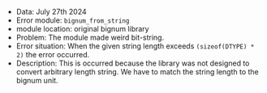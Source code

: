 
- Data: July 27th 2024
- Error module: `bignum_from_string`
- module location: original bignum library
- Problem: The module made weird bit-string.
- Error situation: When the given string length exceeds `(sizeof(DTYPE) * 2)` the error occurred.
- Description: This is occurred because the library was not designed to  convert arbitrary length string. We have to match the string length to the bignum unit.